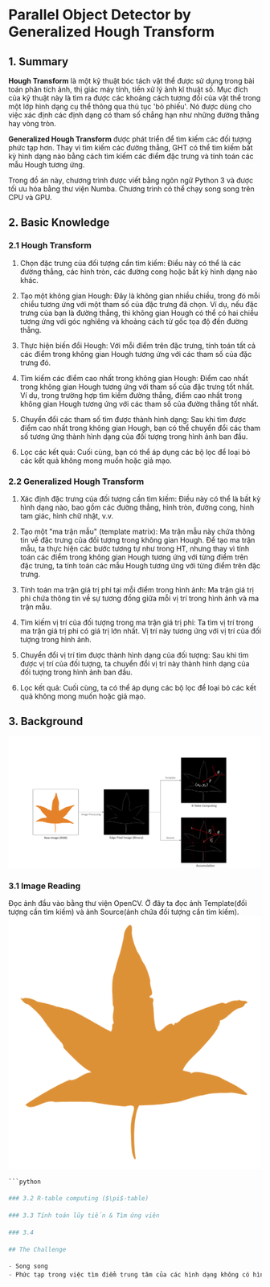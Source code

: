 # Parallel Object Detector by Generalized Hough Transform

## 1. Summary

**Hough Transform** là một kỹ thuật bóc tách vật thể được sử dụng trong bài toán phân tích ảnh, thị giác máy tính, tiền xử lý ảnh kĩ thuật số. Mục đích của kỹ thuật này là tìm ra được các khoảng cách tương đối của vật thể trong một lớp hình dạng cụ thể thông qua thủ tục 'bỏ phiếu'. Nó được dùng cho việc xác định các định dạng có tham số chẳng hạn như những đường thẳng hay vòng tròn.

**Generalized Hough Transform** được phát triển để tìm kiếm các đối tượng phức tạp hơn. Thay vì tìm kiếm các đường thẳng, GHT có thể tìm kiếm bất kỳ hình dạng nào bằng cách tìm kiếm các điểm đặc trưng và tính toán các mẫu Hough tương ứng.

Trong đồ án này, chương trình được viết bằng ngôn ngữ Python 3 và được tối ưu hóa bằng thư viện Numba. Chương trình có thể chạy song song trên CPU và GPU.

## 2. Basic Knowledge

### 2.1 Hough Transform
1. Chọn đặc trưng của đối tượng cần tìm kiếm: Điều này có thể là các đường thẳng, các hình tròn, các đường cong hoặc bất kỳ hình dạng nào khác.

2. Tạo một không gian Hough: Đây là không gian nhiều chiều, trong đó mỗi chiều tương ứng với một tham số của đặc trưng đã chọn. Ví dụ, nếu đặc trưng của bạn là đường thẳng, thì không gian Hough có thể có hai chiều tương ứng với góc nghiêng và khoảng cách từ gốc tọa độ đến đường thẳng.

3. Thực hiện biến đổi Hough: Với mỗi điểm trên đặc trưng, tính toán tất cả các điểm trong không gian Hough tương ứng với các tham số của đặc trưng đó.

4. Tìm kiếm các điểm cao nhất trong không gian Hough: Điểm cao nhất trong không gian Hough tương ứng với tham số của đặc trưng tốt nhất. Ví dụ, trong trường hợp tìm kiếm đường thẳng, điểm cao nhất trong không gian Hough tương ứng với các tham số của đường thẳng tốt nhất.

5. Chuyển đổi các tham số tìm được thành hình dạng: Sau khi tìm được điểm cao nhất trong không gian Hough, bạn có thể chuyển đổi các tham số tương ứng thành hình dạng của đối tượng trong hình ảnh ban đầu.

6. Lọc các kết quả: Cuối cùng, bạn có thể áp dụng các bộ lọc để loại bỏ các kết quả không mong muốn hoặc giả mạo.

### 2.2 Generalized Hough Transform

1. Xác định đặc trưng của đối tượng cần tìm kiếm: Điều này có thể là bất kỳ hình dạng nào, bao gồm các đường thẳng, hình tròn, đường cong, hình tam giác, hình chữ nhật, v.v.

2. Tạo một "ma trận mẫu" (template matrix): Ma trận mẫu này chứa thông tin về đặc trưng của đối tượng trong không gian Hough. Để tạo ma trận mẫu, ta thực hiện các bước tương tự như trong HT, nhưng thay vì tính toán các điểm trong không gian Hough tương ứng với từng điểm trên đặc trưng, ta tính toán các mẫu Hough tương ứng với từng điểm trên đặc trưng.

3. Tính toán ma trận giá trị phi tại mỗi điểm trong hình ảnh: Ma trận giá trị phi chứa thông tin về sự tương đồng giữa mỗi vị trí trong hình ảnh và ma trận mẫu.

4. Tìm kiếm vị trí của đối tượng trong ma trận giá trị phi: Ta tìm vị trí trong ma trận giá trị phi có giá trị lớn nhất. Vị trí này tương ứng với vị trí của đối tượng trong hình ảnh.

5. Chuyển đổi vị trí tìm được thành hình dạng của đối tượng: Sau khi tìm được vị trí của đối tượng, ta chuyển đổi vị trí này thành hình dạng của đối tượng trong hình ảnh ban đầu.

6. Lọc kết quả: Cuối cùng, ta có thể áp dụng các bộ lọc để loại bỏ các kết quả không mong muốn hoặc giả mạo.

## 3. Background

![](./images/ght.png)

### 3.1 Image Reading
Đọc ảnh đầu vào bằng thư viện OpenCV. Ở đây ta đọc ảnh Template(đối tượng cần tìm kiếm) và ảnh Source(ảnh chứa đối tượng cần tìm kiếm).
![Template](./images/leaf.png "Template")
```python
```python

### 3.2 R-table computing ($\pi$-table)

### 3.3 Tính toán lũy tiến & Tìm ứng viên

### 3.4

## The Challenge

- Song song
- Phức tạp trong việc tìm điểm trung tâm của các hình dạng không có hình thù xác định.
